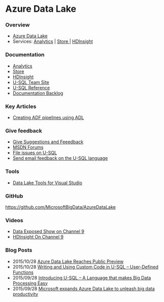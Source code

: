 # Azure Data Lake

### Overview

* [Azure Data Lake](https://azure.microsoft.com/en-us/solutions/data-lake/)
* Services: [Analytics](https://azure.microsoft.com/en-us/services/data-lake-analytics/) | [Store ](https://azure.microsoft.com/en-us/services/data-lake-store/) | [HDInsight](https://azure.microsoft.com/en-us/services/hdinsight/)


### Documentation    
* [Analytics](https://azure.microsoft.com/en-us/documentation/services/data-lake-analytics/)    
* [Store](https://azure.microsoft.com/en-us/documentation/services/data-lake-store/)    
* [HDInsight](https://azure.microsoft.com/en-us/documentation/services/hdinsight/)
* [U-SQL Team Site](usql.io)
* [U-SQL Reference](http://aka.ms/usql_reference)
* [Documentation Backlog](http://aka.ms/adla_doc_backlog)

### Key Articles
* [Creating ADF pipelines using ADL](https://azure.microsoft.com/en-us/blog/creating-big-data-pipelines-using-azure-data-lake-and-azure-data-factory/)

### Give feedback

* [Give Suggestions and Feeedback](https://aka.ms/adlfeedback)
* [MSDN Forums](http://social.msdn.microsoft.com/Forums/office/en-US/home?forum=AzureDataLake)
* [File issues on U-SQL](http://github.com/microsoftbigdata/usql/issues)
* [Send email feedback on the U-SQL language](mailto:usql@microsoft.com)

### Tools
* [Data Lake Tools for Visual Studio](http://aka.ms/ADLToolsVS)

### GitHub
https://github.com/MicrosoftBigData/AzureDataLake

### Videos
* [Data Exposed Show on Channel 9](https://channel9.msdn.com/Shows/Data-Exposed)
* [HDInsight On Channel 9](https://channel9.msdn.com/Series/Azure-Data-Lake)


### Blog Posts
* 2015/10/28 [Azure Data Lake Reaches Public Preview](https://azure.microsoft.com/en-us/blog/azure-data-lake-reaches-public-preview/)
* 2015/10/28 [Writing and Using Custom Code in U-SQL – User-Defined Functions](http://blogs.msdn.com/b/visualstudio/archive/2015/10/28/writing-and-using-custom-code-in-u-sql-user-defined-functions.aspx)
* 2015/09/28 [Introducing U-SQL – A Language that makes Big Data Processing Easy](http://blogs.msdn.com/b/visualstudio/archive/2015/09/28/introducing-u-sql.aspx)
* 2015/09/28 [Microsoft expands Azure Data Lake to unleash big data productivity](http://blogs.technet.com/b/dataplatforminsider/archive/2015/09/28/microsoft-expands-azure-data-lake-to-unleash-big-data-productivity.aspx)

